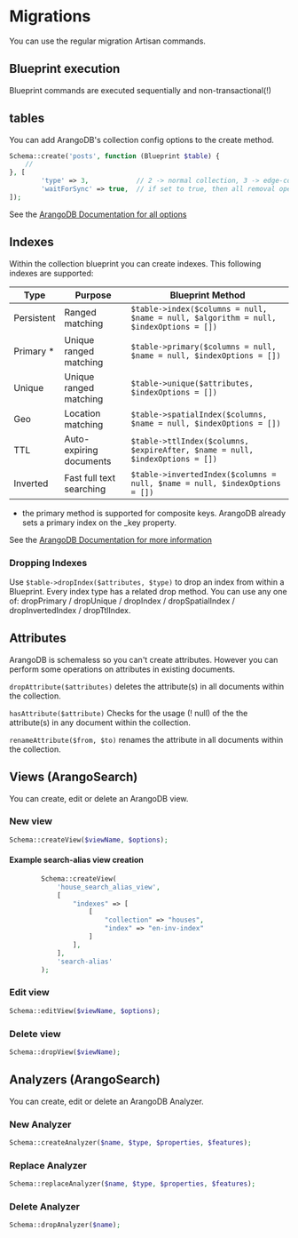 # Migrations
You can use the regular migration Artisan commands.

## Blueprint execution
Blueprint commands are executed sequentially and non-transactional(!)

## tables
You can add ArangoDB's collection config options to the create method.

```php
Schema::create('posts', function (Blueprint $table) {
    //
}, [
        'type' => 3,            // 2 -> normal collection, 3 -> edge-collection</li>
        'waitForSync' => true,  // if set to true, then all removal operations will instantly be synchronised to disk / If this is not specified, then the collection's default sync behavior will be applied.</li>
]);
 ```
See the [ArangoDB Documentation for all options](https://docs.arangodb.com/3.3/HTTP/Collection/Creating.html)

## Indexes
Within the collection blueprint you can create indexes.
This following indexes are supported:

Type       | Purpose                     | Blueprint Method 
---------- |-----------------------------| ----------------
Persistent | Ranged matching             | `$table->index($columns = null, $name = null, $algorithm = null, $indexOptions = [])`
Primary *  | Unique ranged matching      | `$table->primary($columns = null, $name = null, $indexOptions = [])`
Unique     | Unique ranged matching      | `$table->unique($attributes, $indexOptions = [])`
Geo        | Location matching           | `$table->spatialIndex($columns, $name = null, $indexOptions = [])`
TTL        | Auto-expiring documents     | `$table->ttlIndex($columns, $expireAfter, $name = null, $indexOptions = [])`
Inverted   | Fast full text searching    | `$table->invertedIndex($columns = null, $name = null, $indexOptions = [])`

* the primary method is supported for composite keys. ArangoDB already sets a primary index on the _key property.

See the [ArangoDB Documentation for more information](https://docs.arangodb.com/stable/HTTP/Indexes/)

### Dropping Indexes
Use `$table->dropIndex($attributes, $type)` to drop an index from within a Blueprint.
Every index type has a related drop method. You can use any one of:
dropPrimary / dropUnique / dropIndex / dropSpatialIndex / dropInvertedIndex / dropTtlIndex.

## Attributes
ArangoDB is schemaless so you can't create attributes. However you can perform some operations on 
attributes in existing documents.

`dropAttribute($attributes)` deletes the attribute(s) in all documents within the collection.

`hasAttribute($attribute)` Checks for the usage (! null) of the the attribute(s) in any document within the collection.
 
`renameAttribute($from, $to)` renames the attribute in all documents within the collection.


## Views (ArangoSearch)
You can create, edit or delete an ArangoDB view.

### New view
```php
Schema::createView($viewName, $options);
``` 

#### Example search-alias view creation
```php 
        Schema::createView(
            'house_search_alias_view',
            [
                "indexes" => [
                    [
                        "collection" => "houses",
                        "index" => "en-inv-index"
                    ]
                ],
            ],
            'search-alias'
        );
```

### Edit view
```php
Schema::editView($viewName, $options);
```

### Delete view
```php
Schema::dropView($viewName);
```

## Analyzers (ArangoSearch)
You can create, edit or delete an ArangoDB Analyzer.

### New Analyzer
```php
Schema::createAnalyzer($name, $type, $properties, $features);
``` 

### Replace Analyzer
```php
Schema::replaceAnalyzer($name, $type, $properties, $features);
```

### Delete Analyzer
```php
Schema::dropAnalyzer($name);
```